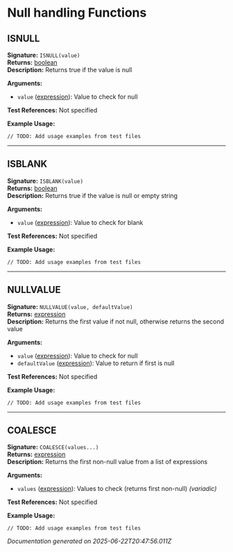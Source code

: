 # Null handling Functions


## ISNULL

**Signature:** `ISNULL(value)`  
**Returns:** [boolean](../types.md#boolean)  
**Description:** Returns true if the value is null

**Arguments:**
- `value` ([expression](../types.md#expression)): Value to check for null

**Test References:** Not specified

**Example Usage:**
```
// TODO: Add usage examples from test files
```

---

## ISBLANK

**Signature:** `ISBLANK(value)`  
**Returns:** [boolean](../types.md#boolean)  
**Description:** Returns true if the value is null or empty string

**Arguments:**
- `value` ([expression](../types.md#expression)): Value to check for blank

**Test References:** Not specified

**Example Usage:**
```
// TODO: Add usage examples from test files
```

---

## NULLVALUE

**Signature:** `NULLVALUE(value, defaultValue)`  
**Returns:** [expression](../types.md#expression)  
**Description:** Returns the first value if not null, otherwise returns the second value

**Arguments:**
- `value` ([expression](../types.md#expression)): Value to check for null
- `defaultValue` ([expression](../types.md#expression)): Value to return if first is null

**Test References:** Not specified

**Example Usage:**
```
// TODO: Add usage examples from test files
```

---

## COALESCE

**Signature:** `COALESCE(values...)`  
**Returns:** [expression](../types.md#expression)  
**Description:** Returns the first non-null value from a list of expressions

**Arguments:**
- `values` ([expression](../types.md#expression)): Values to check (returns first non-null) *(variadic)*

**Test References:** Not specified

**Example Usage:**
```
// TODO: Add usage examples from test files
```


*Documentation generated on 2025-06-22T20:47:56.011Z*
